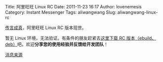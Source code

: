 Title: 阿里旺旺 Linux RC
Date: 2011-11-23 16:17
Author: lovenemesis
Category: Instant Messenger
Tags: aliwangwang
Slug: aliwangwang-linux-rc

[传言成真](http://linuxtoy.org/archives/rumor-aliwangwang-linux-comes-soon.html)，阿里旺旺
Linux RC 版本现世。

暂无 Linux 环境，无法验证。有条件的朋友赶紧去[这里下载 RC
版本（ebuild、deb）](http://ge.tt/8sPpGIA)吧。欢迎**分享您的使用经验并反馈给开发团队**！

[消息来源](https://twitter.com/#!/yegle/status/139244063458213888)
